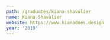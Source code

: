 ```yaml
---
path: /graduates/kiana-shavalier
name: Kiana Shavalier
website: https://www.kianadoes.design
year: '2019'
---
```

